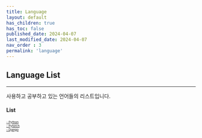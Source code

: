 ```yaml
---
title: Language
layout: default
has_children: true
has_toc: false
published_date: 2024-04-07
last_modified_date: 2024-04-07
nav_order : 3
permalink: 'language'
---
```


## Language List

---

사용하고 공부하고 있는 언어들의 리스트입니다.

#### List
<a href="https://pozuhtuhv.github.io/python">
    <span style="font-size:8px;">- Python</span>
</a><br>
<a href="https://pozuhtuhv.github.io/pytorch">
    <span style="font-size:8px;">- Pytorch</span>
</a><br>
<a href="https://pozuhtuhv.github.io/django">
    <span style="font-size:8px;">- Django</span>
</a>

<!-- \- [Python](https://pozuhtuhv.github.io/python)<br> -->
<!-- \- [Pytorch](https://pozuhtuhv.github.io/pytorch)<br> -->
<!-- \- [Django](https://pozuhtuhv.github.io/django) -->